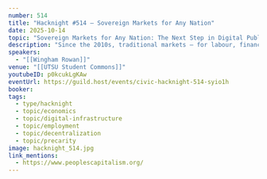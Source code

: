 ```yaml
---
number: 514
title: "Hacknight #514 – Sovereign Markets for Any Nation"
date: 2025-10-14
topic: "Sovereign Markets for Any Nation: The Next Step in Digital Public Infrastructure"
description: "Since the 2010s, traditional markets – for labour, finance, goods, services, and content – have been displaced by multinational platforms. Our work focuses on how any government could induce corporates to fund and run a regulated system of markets across their economy, available neutrally to anyone wanting to use it: a new public utility."
speakers:
  - "[[Wingham Rowan]]"
venue: "[[UTSU Student Commons]]"
youtubeID: p0kcukLgKAw
eventUrl: https://guild.host/events/civic-hacknight-514-syio1h
booker:
tags:
  - type/hacknight
  - topic/economics
  - topic/digital-infrastructure
  - topic/employment
  - topic/decentralization
  - topic/precarity
image: hacknight_514.jpg
link_mentions:
  - https://www.peoplescapitalism.org/
---
```

